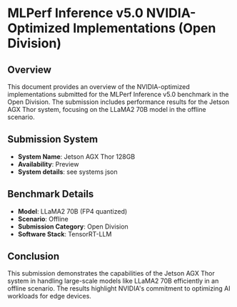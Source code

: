# MLPerf Inference v5.0 NVIDIA-Optimized Implementations (Open Division)

## Overview

This document provides an overview of the NVIDIA-optimized implementations submitted for the MLPerf Inference v5.0 benchmark in the Open Division. The submission includes performance results for the Jetson AGX Thor system, focusing on the LLaMA2 70B model in the offline scenario.

## Submission System
- **System Name**: Jetson AGX Thor 128GB
- **Availability**: Preview
- **System details**: see systems json

## Benchmark Details

- **Model**: LLaMA2 70B (FP4 quantized)
- **Scenario**: Offline
- **Submission Category**: Open Division
- **Software Stack**: TensorRT-LLM

## Conclusion

This submission demonstrates the capabilities of the Jetson AGX Thor system in handling large-scale models like LLaMA2 70B efficiently in an offline scenario. The results highlight NVIDIA's commitment to optimizing AI workloads for edge devices.